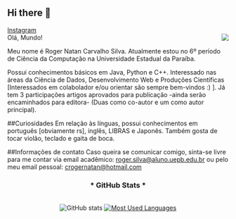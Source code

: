 
## Hi there 👋

<div>
  <a href="https://www.instagram.com/rc.arvalho/">Instagram</a>
</div>
<img align="right" src="https://visitor-badge.laobi.icu/badge?page_id=rogercarvalhouepb.rogercarvalhouepb"/>
Olá, Mundo!

Meu nome é Roger Natan Carvalho Silva. Atualmente estou no 6º período de Ciência da Computação na Universidade Estadual da Paraíba. 

Possui conhecimentos básicos em Java, Python e C++. Interessado nas áreas da Ciência de Dados, Desenvolvimento Web e Produções Científicas [Interessados em colabolador e/ou orientar são sempre bem-vindos :) ]. Já tem 3 participações artigos aprovados para publicação -ainda serão encaminhados para editora- (Duas como co-autor e um como autor principal). 

##Curiosidades
Em relação às línguas, possui conhecimentos em português [obviamente rs], inglês, LIBRAS e Japonês. Também gosta de tocar violão, teclado e gaita de boca.

##Informações de contato
Caso queira se comunicar comigo, sinta-se livre para me contar via email acadêmico: roger.silva@aluno.uepb.edu.br ou pelo meu email pessoal: crogernatan@hotmail.com

<div style="text-align: center;" align="center">
  <h3>* GitHub Stats *</h3>
  <br>
  <img src="https://github-readme-stats-git-masterrstaa-rickstaa.vercel.app/api?username=rogercarvalhouepb&hide_title=true&show_icons=true&include_all_commits=false&count_private=true&line_height=25&hide=issues&bg_color=000&title_color=FF00F6&text_color=FFF&border_radius=3&border_color=36123c&icon_color=FF00F6&theme=jolly" alt="GitHub stats">

  <a href="https://github.com/RogerCarvalhoUEPB/github-readme-stats">
    <img src="https://github-readme-stats-git-masterrstaa-rickstaa.vercel.app/api/top-langs/?username=rogercarvalhouepb&line_height=10&card_width=290&layout=compact&hide_title=false&count_private=true&langs_count=4&show_icons=true&title_color=FF00F6&hide=html,scss,less&bg_color=000&text_color=8B8B8B&border_radius=3&border_color=561760&count_private=true" alt="Most Used Languages">
  </a>
</div>

<picture align="center">
  <source media="(prefers-color-scheme: dark)" srcset="https://raw.githubusercontent.com/RogerCarvalhoUEPB/RogerCarvalhoUEPB/output/github-contribution-grid-snake-dark.svg">
  <source media="(prefers-color-scheme: light)" srcset="https://raw.githubusercontent.com/RogerCarvalhoUEPB/RogerCarvalhoUEPB/output/github-contribution-grid-snake-dark.svg">